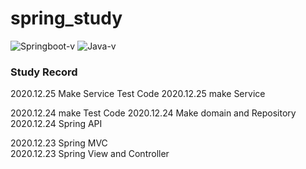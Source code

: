 # spring_study
![Springboot-v](https://img.shields.io/badge/Spring_boot-v2.4.1-brightgreen)
![Java-v](https://img.shields.io/badge/Java-v11.0.8-blue)
### Study Record

2020.12.25
Make Service Test Code
2020.12.25
make Service

2020.12.24
make Test Code
2020.12.24
Make domain and Repository
2020.12.24
Spring API

2020.12.23
Spring MVC<br>
2020.12.23
Spring View and Controller